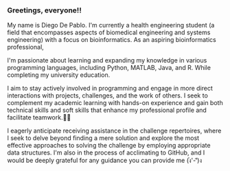### Greetings, everyone!! 
My name is Diego De Pablo.
I'm currently a health engineering student (a field that encompasses aspects of biomedical engineering and systems engineering) with a focus on bioinformatics. As an aspiring bioinformatics professional, 

I'm passionate about learning and expanding my knowledge in various programming languages, including Python, MATLAB, Java, and R. While completing my university education.


I aim to stay actively involved in programming and engage in more direct interactions with projects, challenges, and the work of others. I seek to complement my academic learning with hands-on experience and gain both technical skills and soft skills that enhance my professional profile and facilitate teamwork.🫡😄

I eagerly anticipate receiving assistance in the challenge repertoires, where I seek to delve beyond finding a mere solution and explore the most effective approaches to solving the challenge by employing appropriate data structures. I'm also in the process of acclimating to GitHub, and I would be deeply grateful for any guidance you can provide me (ง︡'-'︠)ง
<!--
**Diegodepab/Diegodepab** is a ✨ _special_ ✨ repository because its `README.md` (this file) appears on your GitHub profile.

Here are some ideas to get you started:

- 🔭 I’m currently working on ...
- 🌱 I’m currently learning ...
- 👯 I’m looking to collaborate on ...
- 🤔 I’m looking for help with ...
- 💬 Ask me about ...
- 📫 How to reach me: ...
- 😄 Pronouns: ...
- ⚡ Fun fact: ...
-->

